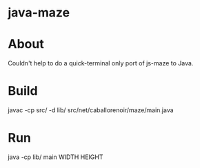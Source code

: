 java-maze
=========

# About

Couldn't help to do a quick-terminal only port of js-maze to Java.

# Build

javac -cp src/ -d lib/ src/net/caballorenoir/maze/main.java 

# Run

java -cp lib/ main WIDTH HEIGHT
